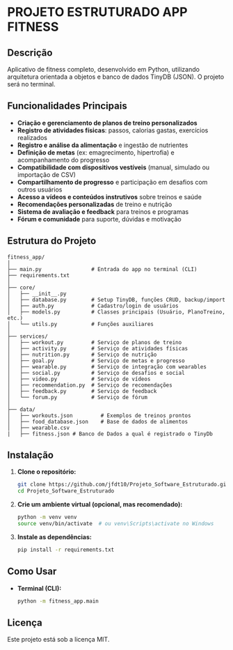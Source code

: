 # PROJETO ESTRUTURADO APP FITNESS

## Descrição

Aplicativo de fitness completo, desenvolvido em Python, utilizando arquitetura orientada a objetos e banco de dados TinyDB (JSON). O projeto será no terminal.

## Funcionalidades Principais

- **Criação e gerenciamento de planos de treino personalizados**
- **Registro de atividades físicas**: passos, calorias gastas, exercícios realizados
- **Registro e análise da alimentação** e ingestão de nutrientes
- **Definição de metas** (ex: emagrecimento, hipertrofia) e acompanhamento do progresso
- **Compatibilidade com dispositivos vestíveis** (manual, simulado ou importação de CSV)
- **Compartilhamento de progresso** e participação em desafios com outros usuários
- **Acesso a vídeos e conteúdos instrutivos** sobre treinos e saúde
- **Recomendações personalizadas** de treino e nutrição
- **Sistema de avaliação e feedback** para treinos e programas
- **Fórum e comunidade** para suporte, dúvidas e motivação

## Estrutura do Projeto

```
fitness_app/
│
├── main.py                # Entrada do app no terminal (CLI)
├── requirements.txt
│
├── core/
│   ├── __init__.py
│   ├── database.py        # Setup TinyDB, funções CRUD, backup/import
│   ├── auth.py            # Cadastro/login de usuários
│   ├── models.py          # Classes principais (Usuário, PlanoTreino, etc.)
│   └── utils.py           # Funções auxiliares
│
├── services/
│   ├── workout.py         # Serviço de planos de treino
│   ├── activity.py        # Serviço de atividades físicas
│   ├── nutrition.py       # Serviço de nutrição
│   ├── goal.py            # Serviço de metas e progresso
│   ├── wearable.py        # Serviço de integração com wearables
│   ├── social.py          # Serviço de desafios e social
│   ├── video.py           # Serviço de vídeos
│   ├── recommendation.py  # Serviço de recomendações
│   ├── feedback.py        # Serviço de feedback
│   └── forum.py           # Serviço de fórum
│
├── data/
│   ├── workouts.json         # Exemplos de treinos prontos
│   ├── food_database.json    # Base de dados de alimentos
│   ├── wearable.csv 
|   ├── fitness.json # Banco de Dados a qual é registrado o TinyDb
```

## Instalação

1. **Clone o repositório:**
   ```bash
   git clone https://github.com/jfdt10/Projeto_Software_Estruturado.git
   cd Projeto_Software_Estruturado
   ```

2. **Crie um ambiente virtual (opcional, mas recomendado):**
   ```bash
   python -m venv venv
   source venv/bin/activate  # ou venv\Scripts\activate no Windows
   ```

3. **Instale as dependências:**
   ```bash
   pip install -r requirements.txt
   ```

## Como Usar

- **Terminal (CLI):**
  ```bash
  python -m fitness_app.main
  ```



## Licença

Este projeto está sob a licença MIT.

